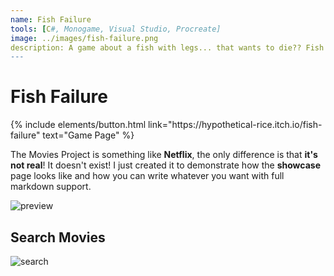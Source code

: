 ```yaml
---
name: Fish Failure
tools: [C#, Monogame, Visual Studio, Procreate]
image: ../images/fish-failure.png
description: A game about a fish with legs... that wants to die?? Fish Failure is a competitive 2D two player game. The fish with legs is being hunted down by bullies called fish with arms... but luckily for it, some magical being gave it protection by gifting a gun and shield. Except... the fish with legs doesn't want it. The fish then decides to go head first into danger as the gun and shield gain a conscience and protect the fish with all its might!
---
```


# Fish Failure

<p class="text-center">
{% include elements/button.html link="https://hypothetical-rice.itch.io/fish-failure" text="Game Page" %}
</p>

The Movies Project is something like **Netflix**, the only difference is that **it's not real**! It doesn't exist! I just created it to demonstrate how the **showcase** page looks like and how you can write whatever you want with full markdown support.

![preview](https://www.sketchappsources.com/resources/source-image/we-were-soldiers-landing-page-dbruggisser.jpg)

## Search Movies

![search](https://www.sketchappsources.com/resources/source-image/microsoft-windows-10-virtual-keyboard-diogo-sousa.png)